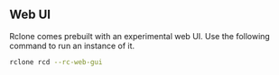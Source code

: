 ## Web UI

Rclone comes prebuilt with an experimental web UI. Use the following command to run an instance of it.

``` bash
rclone rcd --rc-web-gui
```